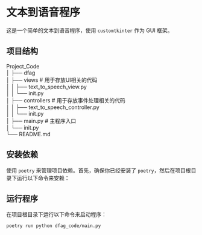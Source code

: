 # 文本到语音程序

这是一个简单的文本到语音程序，使用 `customtkinter` 作为 GUI 框架。

## 项目结构
Project_Code\
 │ ├── dfag\
 │ ├── views # 用于存放UI相关的代码\
  │ │ ├── text_to_speech_view.py\
 │ │ └── init.py\
 │ ├── controllers # 用于存放事件处理相关的代码\
  │ │ ├── text_to_speech_controller.py\
   │ │ └── init.py\
    │ ├── main.py # 主程序入口\
     │ └── init.py\
      └── README.md
      
## 安装依赖

使用 `poetry` 来管理项目依赖。首先，确保你已经安装了 `poetry`，然后在项目根目录下运行以下命令来安赖：


## 运行程序
在项目根目录下运行以下命令来启动程序：

```sh
poetry run python dfag_code/main.py
```